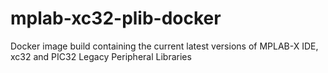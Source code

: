 # mplab-xc32-plib-docker
Docker image build containing the current latest versions of MPLAB-X IDE, xc32 and PIC32 Legacy Peripheral Libraries
